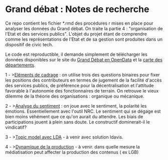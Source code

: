 ﻿# Grand débat : Notes de recherche

Ce repo contient les fichier *.rmd des procédures r mises en place pour analyser les données du Grand débat. On traite la partie 4 : "organisation de l'Etat et des services publics". L'objet du projet étant de comprendre comme les représentations de l'Etat et de sa gestion sont produites dans un dispositif de civic tech. 

Le code est reproductible, il demande simplement de télécharger les données disponibles sur le site du [Grand Débat en OpenData](https://www.data.gouv.fr/fr/datasets/donnees-ouvertes-du-grand-debat-national/) et la [carte des départements](http://osm13.openstreetmap.fr/~cquest/openfla/export/departements-20180101-shp.zip).

1 - >[Eléments de cadrage](https://benaventc.github.io/Granddebat/GD01_Intro_cadrage.html) : on utilise trois des questions binaires pour fixer les positions des contributeurs en termes de jugement de la facilité d'accès des services publics, de préférence pour la décentralisation et l'attitude favorable à l'autonomie des fonctionnaires de terrain. On retrouve le vieux dilemme de la théorie des organisations : organique ou mécanique. 

2 - >[Analyse du sentiment](https://benaventc.github.io/Granddebat/GD02sentiment02copie.html) : on joue avec le sentiment, la polarité les émotions. Essentiellement avec l'outil NRC. Le sentiment qui se dégage est bien moins véhément que ce qu'on aurait du attendre. Les biais de participations jouent à plein sans doute. Le constructif dominerait-il le vindicatif?

3 - >[Topic model avec LDA]() - à venir avec solution ldavis.

4 - >[Dynamique de la production]() - à venir. dans quelle mesure la médiatisation peut affecter la production des contenus ( ex LGB)